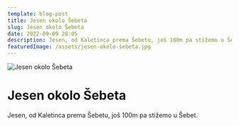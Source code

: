 ```yaml
---
template: blog-post
title: Jesen okolo Šebeta
slug: Jesen okolo Šebeta
date: 2022-09-09 20:05
description: Jesen, od Kaletinca prema Šebetu, još 100m pa stižemo u Šebet.
featuredImage: /assets/jesen-okolo-šebeta.jpg
---
```

![Jesen okolo Šebeta](https://shebet-selo.netlify.app/static/3c3a6ec557cdd4ca21a920a8630f4a14/b1cc5/122904426_1659239417589921_554687877938534454_n.jpg "Jesen okolo Šebeta")

# Jesen okolo Šebeta

Jesen, od Kaletinca prema Šebetu, još 100m pa stižemo u Šebet.